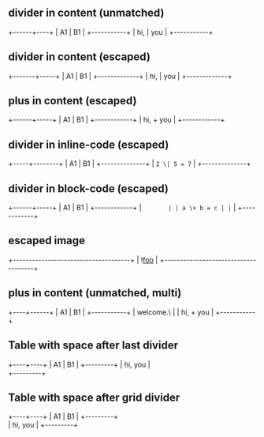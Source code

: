 ## divider in content (unmatched)

+------+----+
| A1   | B1 |
+-----------+
| hi, | you |
+-----------+

## divider in content (escaped)

+-------+-----+
| A1    | B1  |
+-------------+
| hi,  \| you |
+-------------+

## plus in content (escaped)

+------+-----+
| A1   | B1  |
+------------+
| hi, \+ you |
+------------+

## divider in inline-code (escaped)

+-----+--------+
| A1  | B1     |
+--------------+
| `2 \| 5 = 7` |
+--------------+

## divider in block-code (escaped)

+------+-----+
| A1   | B1  |
+------------+
| ```        |
| a \+ b = c |
| ```        |
+------------+

## escaped image

+-------------------------------------+
| \![foo](https://dummyimage.com/300) |
+-------------------------------------+

## plus in content (unmatched, multi)

+----+------+
| A1 | B1   |
+-----------+
| welcome.\ |
| hi, + you |
+-----------+

## Table with space after last divider

+----+----+
| A1 | B1 |
+---------+
| hi, you |  
+---------+

## Table with space after grid divider

+----+----+
| A1 | B1 |
+---------+   
| hi, you |
+---------+

